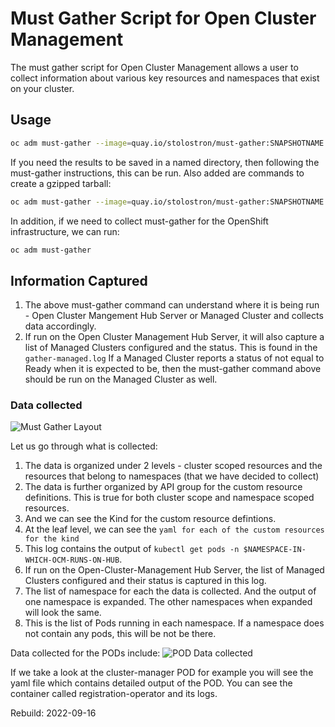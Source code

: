 # Must Gather Script for Open Cluster Management

The must gather script for Open Cluster Management allows a user to collect information about various key resources and namespaces that exist on your cluster.

## Usage

```sh
oc adm must-gather --image=quay.io/stolostron/must-gather:SNAPSHOTNAME
```

If you need the results to be saved in a named directory, then following the must-gather instructions, this can be run. Also added are commands to create a gzipped tarball:

```sh
oc adm must-gather --image=quay.io/stolostron/must-gather:SNAPSHOTNAME --dest-dir=SOMENAME ; tar -cvzf SOMENAME.tgz SOMENAME
```

In addition, if we need to collect must-gather for the OpenShift infrastructure, we can run:

```bash
oc adm must-gather
```

## Information Captured

1. The above must-gather command can understand where it is being run - Open Cluster Mangement Hub Server or Managed Cluster and collects data accordingly.
2. If run on the Open Cluster Management Hub Server, it will also capture a list of Managed Clusters configured and the status. This is found in the `gather-managed.log` If a Managed Cluster reports a status of not equal to Ready when it is expected to be, then the must-gather command above should be run on the Managed Cluster as well.

### Data collected

![Must Gather Layout](images/must-gather-image.png)

Let us go through what is collected:

1. The data is organized under 2 levels - cluster scoped resources and the resources that belong to namespaces (that we have decided to collect)
2. The data is further organized by API group for the custom resource definitions. This is true for both cluster scope and namespace scoped resources.
3. And we can see the Kind for the custom resource defintions.
4. At the leaf level, we can see the `yaml for each of the custom resources for the kind`
5. This log contains the output of `kubectl get pods -n $NAMESPACE-IN-WHICH-OCM-RUNS-ON-HUB`.
6. If run on the Open-Cluster-Management Hub Server, the list of Managed Clusters configured and their status is captured in this log.
7. The list of namespace for each the data is collected. And the output of one namespace is expanded. The other namespaces when expanded will look the same.
8. This is the list of Pods running in each namespace. If a namespace does not contain any pods, this will be not be there.

Data collected for the PODs include:
![POD Data collected](images/pod-data.png)

If we take a look at the cluster-manager POD for example you will see the yaml file which contains detailed output of the POD. You can see the container called registration-operator and its logs.

Rebuild: 2022-09-16
